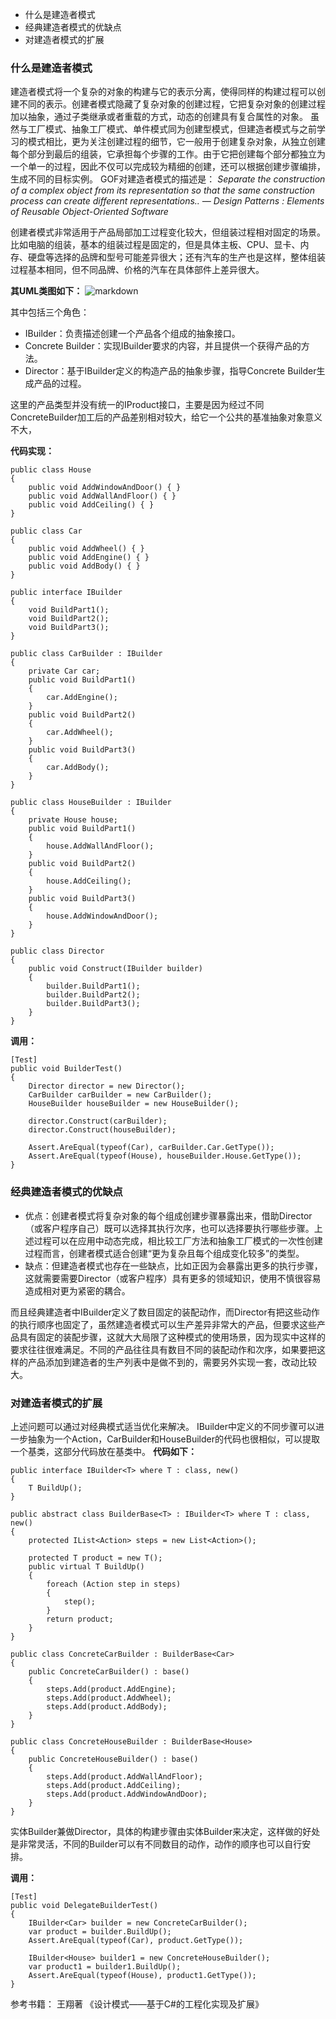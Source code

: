 - 什么是建造者模式
- 经典建造者模式的优缺点
- 对建造者模式的扩展

### 什么是建造者模式
建造者模式将一个复杂的对象的构建与它的表示分离，使得同样的构建过程可以创建不同的表示。创建者模式隐藏了复杂对象的创建过程，它把复杂对象的创建过程加以抽象，通过子类继承或者重载的方式，动态的创建具有复合属性的对象。
虽然与工厂模式、抽象工厂模式、单件模式同为创建型模式，但建造者模式与之前学习的模式相比，更为关注创建过程的细节，它一般用于创建复杂对象，从独立创建每个部分到最后的组装，它承担每个步骤的工作。由于它把创建每个部分都独立为一个单一的过程，因此不仅可以完成较为精细的创建，还可以根据创建步骤编排，生成不同的目标实例。
GOF对建造者模式的描述是：
*Separate the construction of a complex object from its representation so that the same construction process can create different representations..*
*— Design Patterns : Elements of Reusable Object-Oriented Software*

创建者模式非常适用于产品局部加工过程变化较大，但组装过程相对固定的场景。
比如电脑的组装，基本的组装过程是固定的，但是具体主板、CPU、显卡、内存、硬盘等选择的品牌和型号可能差异很大；还有汽车的生产也是这样，整体组装过程基本相同，但不同品牌、价格的汽车在具体部件上差异很大。


**其UML类图如下：**
![markdown](https://zhixin9001.github.io/2020_DesignPattern/4.builder.JPG "建造者模式 UML类图")

其中包括三个角色：
- IBuilder：负责描述创建一个产品各个组成的抽象接口。
- Concrete Builder：实现IBuilder要求的内容，并且提供一个获得产品的方法。
- Director：基于IBuilder定义的构造产品的抽象步骤，指导Concrete Builder生成产品的过程。

这里的产品类型并没有统一的IProduct接口，主要是因为经过不同ConcreteBuilder加工后的产品差别相对较大，给它一个公共的基准抽象对象意义不大，

**代码实现：**
```
public class House
{
    public void AddWindowAndDoor() { }
    public void AddWallAndFloor() { }
    public void AddCeiling() { }
}

public class Car
{
    public void AddWheel() { }
    public void AddEngine() { }
    public void AddBody() { }
}

public interface IBuilder
{
    void BuildPart1();
    void BuildPart2();
    void BuildPart3();
}

public class CarBuilder : IBuilder
{
    private Car car;
    public void BuildPart1()
    {
        car.AddEngine();
    }
    public void BuildPart2()
    {
        car.AddWheel();
    }
    public void BuildPart3()
    {
        car.AddBody();
    }
}

public class HouseBuilder : IBuilder
{
    private House house;
    public void BuildPart1()
    {
        house.AddWallAndFloor();
    }
    public void BuildPart2()
    {
        house.AddCeiling();
    }
    public void BuildPart3()
    {
        house.AddWindowAndDoor();
    }
}

public class Director
{
    public void Construct(IBuilder builder)
    {
        builder.BuildPart1();
        builder.BuildPart2();
        builder.BuildPart3();
    }
}
```

**调用：**
```
[Test]
public void BuilderTest()
{
    Director director = new Director();
    CarBuilder carBuilder = new CarBuilder();
    HouseBuilder houseBuilder = new HouseBuilder();

    director.Construct(carBuilder);
    director.Construct(houseBuilder);

    Assert.AreEqual(typeof(Car), carBuilder.Car.GetType());
    Assert.AreEqual(typeof(House), houseBuilder.House.GetType());
}
```

### 经典建造者模式的优缺点
- 优点：创建者模式将复杂对象的每个组成创建步骤暴露出来，借助Director（或客户程序自己）既可以选择其执行次序，也可以选择要执行哪些步骤。上述过程可以在应用中动态完成，相比较工厂方法和抽象工厂模式的一次性创建过程而言，创建者模式适合创建“更为复杂且每个组成变化较多”的类型。
- 缺点：但建造者模式也存在一些缺点，比如正因为会暴露出更多的执行步骤，这就需要需要Director（或客户程序）具有更多的领域知识，使用不慎很容易造成相对更为紧密的耦合。

而且经典建造者中IBuilder定义了数目固定的装配动作，而Director有把这些动作的执行顺序也固定了，虽然建造者模式可以生产差异非常大的产品，但要求这些产品具有固定的装配步骤，这就大大局限了这种模式的使用场景，因为现实中这样的要求往往很难满足。不同的产品往往具有数目不同的装配动作和次序，如果要把这样的产品添加到建造者的生产列表中是做不到的，需要另外实现一套，改动比较大。

### 对建造者模式的扩展
上述问题可以通过对经典模式适当优化来解决。
IBuilder中定义的不同步骤可以进一步抽象为一个Action，CarBuilder和HouseBuilder的代码也很相似，可以提取一个基类，这部分代码放在基类中。
**代码如下：**
```
public interface IBuilder<T> where T : class, new()
{
    T BuildUp();
}

public abstract class BuilderBase<T> : IBuilder<T> where T : class, new()
{
    protected IList<Action> steps = new List<Action>();

    protected T product = new T();
    public virtual T BuildUp()
    {
        foreach (Action step in steps)
        {
            step();
        }
        return product;
    }
}

public class ConcreteCarBuilder : BuilderBase<Car>
{
    public ConcreteCarBuilder() : base()
    {
        steps.Add(product.AddEngine);
        steps.Add(product.AddWheel);
        steps.Add(product.AddBody);
    }
}

public class ConcreteHouseBuilder : BuilderBase<House>
{
    public ConcreteHouseBuilder() : base()
    {
        steps.Add(product.AddWallAndFloor);
        steps.Add(product.AddCeiling);
        steps.Add(product.AddWindowAndDoor);
    }
}
```
实体Builder兼做Director，具体的构建步骤由实体Builder来决定，这样做的好处是非常灵活，不同的Builder可以有不同数目的动作，动作的顺序也可以自行安排。

**调用：**
```
[Test]
public void DelegateBuilderTest()
{
    IBuilder<Car> builder = new ConcreteCarBuilder();
    var product = builder.BuildUp();
    Assert.AreEqual(typeof(Car), product.GetType());

    IBuilder<House> builder1 = new ConcreteHouseBuilder();
    var product1 = builder1.BuildUp();
    Assert.AreEqual(typeof(House), product1.GetType());
}
```

参考书籍：
王翔著 《设计模式——基于C#的工程化实现及扩展》